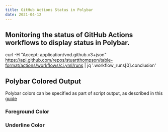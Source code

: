```yaml
---
title: GitHub Actions Status in Polybar
date: 2021-04-12
---
```

Monitoring the status of GitHub Actions workflows to display status in Polybar.
---

curl -H "Accept: application/vnd.github.v3+json" https://api.github.com/repos/stuartthompson/table-format/actions/workflows/ci.yml/runs | jq '.workflow_runs[0].conclusion'

## Polybar Colored Output

Polybar colors can be specified as part of script output, as described in this
[guide](https://github.com/polybar/polybar/wiki/Formatting#foreground-color-f)

### Foreground Color

### Underline Color



